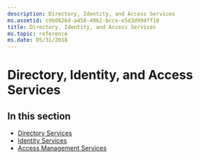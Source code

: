 ```yaml
---
description: Directory, Identity, and Access Services
ms.assetid: c9b0826d-a458-4962-bcce-e5d3d994ff18
title: Directory, Identity, and Access Services
ms.topic: reference
ms.date: 05/31/2018
---
```


# Directory, Identity, and Access Services

## In this section

-   [Directory Services](directory-services.md)
-   [Identity Services](identity-services.md)
-   [Access Management Services](access-management-services.md)

 

 




